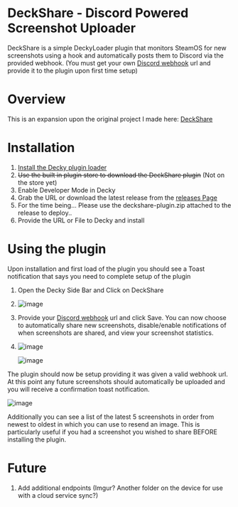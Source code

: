 # DeckShare - Discord Powered Screenshot Uploader

DeckShare is a simple DeckyLoader plugin that monitors SteamOS for new screenshots using a hook and automatically posts them to Discord via the provided webhook. (You must get your own [Discord webhook](https://support.discord.com/hc/en-us/articles/228383668-Intro-to-Webhooks) url and provide it to the plugin upon first time setup)

# Overview
This is an expansion upon the original project I made here: [DeckShare](https://github.com/SmugZombie/DeckShare)

# Installation
1. [Install the Decky plugin loader](https://github.com/SteamDeckHomebrew/decky-loader#installation)
2. ~~Use the built in plugin store to download the DeckShare plugin~~ (Not on the store yet)
2. Enable Developer Mode in Decky
3. Grab the URL or download the latest release from the [releases Page](https://github.com/SmugZombie/DeckShare-DeckyPlugin/releases)
4. For the time being... Please use the deckshare-plugin.zip attached to the release to deploy.. 
5. Provide the URL or File to Decky and install

# Using the plugin
Upon installation and first load of the plugin you should see a Toast notification that says you need to complete setup of the plugin

1. Open the Decky Side Bar and Click on DeckShare
2. 
   ![image](https://github.com/SmugZombie/DeckShare-DeckyPlugin/assets/11764327/caed3493-5f39-4380-b19b-923ecb3fb5b4)

3. Provide your [Discord webhook](https://support.discord.com/hc/en-us/articles/228383668-Intro-to-Webhooks) url and click Save. You can now choose to automatically share new screenshots, disable/enable notifications of when screenshots are shared, and view your screenshot statistics.
4. 
   ![image](https://github.com/SmugZombie/DeckShare-DeckyPlugin/assets/11764327/d975e73b-4eec-4789-9d90-2347d6bc3f33)

   ![image](https://github.com/SmugZombie/DeckShare-DeckyPlugin/assets/11764327/170fdba9-6fd4-4a81-93cc-2191e8a49d51)


The plugin should now be setup providing it was given a valid webhook url. At this point any future screenshots should automatically be uploaded and you will receive a confirmation toast notification.

![image](https://github.com/SmugZombie/DeckShare-DeckyPlugin/assets/11764327/6a50c5a6-bf5d-4bc5-ada0-3891339a33d8)

Additionally you can see a list of the latest 5 screenshots in order from newest to oldest in which you can use to resend an image. This is particularly useful if you had a screenshot you wished to share BEFORE installing the plugin.

# Future
1. Add additional endpoints (Imgur? Another folder on the device for use with a cloud service sync?)
